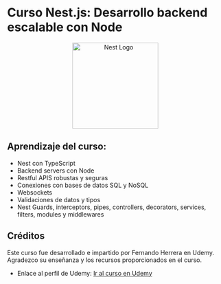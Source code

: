 # Curso Nest.js: Desarrollo backend escalable con Node

<p align="center">
  <a href="http://nestjs.com/" target="blank"><img src="https://nestjs.com/img/logo-small.svg" width="200" alt="Nest Logo" /></a>
</p>


## Aprendizaje del curso:

- Nest con TypeScript
- Backend servers con Node
- Restful APIS robustas y seguras
- Conexiones con bases de datos SQL y NoSQL
- Websockets
- Validaciones de datos y tipos
- Nest Guards, interceptors, pipes, controllers, decorators, services, filters, modules y middlewares

## Créditos

Este curso fue desarrollado e impartido por Fernando Herrera en Udemy. Agradezco su enseñanza y los recursos proporcionados en el curso.

- Enlace al perfil de Udemy: [Ir al curso en Udemy](https://www.udemy.com/user/fernando-herrera-794/)


